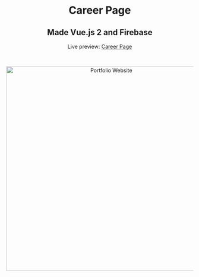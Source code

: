 <h1 align="center">Career Page</h1>
<h2 align="center">Made Vue.js 2 and Firebase</h2>
<p align="center">Live preview: <a href="https://vue-career-page.firebaseapp.com">Career Page</a></p><br>
<p align="center">
<img src="https://user-images.githubusercontent.com/12295765/37559047-cfb08c34-2a1e-11e8-8044-e4c4eaac2160.png" width="550" alt="Portfolio Website">
</p>
